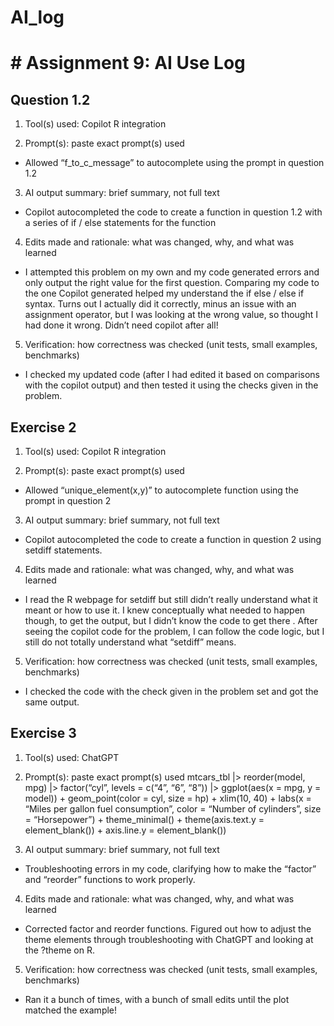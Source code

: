 # AI_log


# \# Assignment 9: AI Use Log

## Question 1.2

1.  Tool(s) used: Copilot R integration

2.  Prompt(s): paste exact prompt(s) used

- Allowed “f_to_c_message” to autocomplete using the prompt in question
  1.2

3.  AI output summary: brief summary, not full text

- Copilot autocompleted the code to create a function in question 1.2
  with a series of if / else statements for the function

4.  Edits made and rationale: what was changed, why, and what was
    learned

- I attempted this problem on my own and my code generated errors and
  only output the right value for the first question. Comparing my code
  to the one Copilot generated helped my understand the if else / else
  if syntax. Turns out I actually did it correctly, minus an issue with
  an assignment operator, but I was looking at the wrong value, so
  thought I had done it wrong. Didn’t need copilot after all!

5.  Verification: how correctness was checked (unit tests, small
    examples, benchmarks)

- I checked my updated code (after I had edited it based on comparisons
  with the copilot output) and then tested it using the checks given in
  the problem.

## Exercise 2

1.  Tool(s) used: Copilot R integration

2.  Prompt(s): paste exact prompt(s) used

- Allowed “unique_element(x,y)” to autocomplete function using the
  prompt in question 2

3.  AI output summary: brief summary, not full text

- Copilot autocompleted the code to create a function in question 2
  using setdiff statements.

4.  Edits made and rationale: what was changed, why, and what was
    learned

- I read the R webpage for setdiff but still didn’t really understand
  what it meant or how to use it. I knew conceptually what needed to
  happen though, to get the output, but I didn’t know the code to get
  there . After seeing the copilot code for the problem, I can follow
  the code logic, but I still do not totally understand what “setdiff”
  means.

5.  Verification: how correctness was checked (unit tests, small
    examples, benchmarks)

- I checked the code with the check given in the problem set and got the
  same output.

## Exercise 3

1.  Tool(s) used: ChatGPT

2.  Prompt(s): paste exact prompt(s) used mtcars_tbl \|\> reorder(model,
    mpg) \|\> factor(“cyl”, levels = c(“4”, “6”, “8”)) \|\> ggplot(aes(x
    = mpg, y = model)) + geom_point(color = cyl, size = hp) +
    xlim(10, 40) + labs(x = “Miles per gallon fuel consumption”, color =
    “Number of cylinders”, size = “Horsepower”) + theme_minimal() +
    theme(axis.text.y = element_blank()) + axis.line.y =
    element_blank())

3.  AI output summary: brief summary, not full text

- Troubleshooting errors in my code, clarifying how to make the “factor”
  and “reorder” functions to work properly.

4.  Edits made and rationale: what was changed, why, and what was
    learned

- Corrected factor and reorder functions. Figured out how to adjust the
  theme elements through troubleshooting with ChatGPT and looking at the
  ?theme on R.

5.  Verification: how correctness was checked (unit tests, small
    examples, benchmarks)

- Ran it a bunch of times, with a bunch of small edits until the plot
  matched the example!
